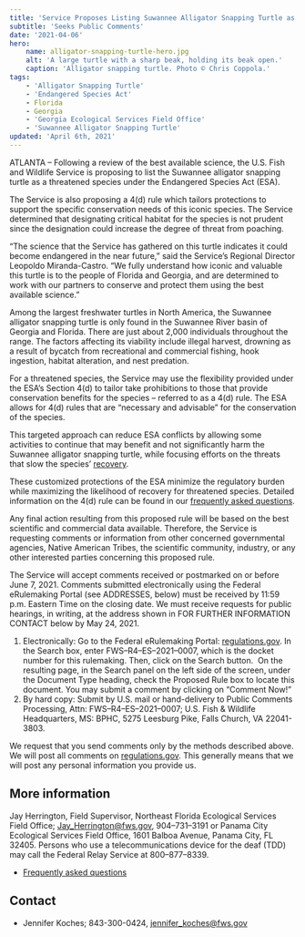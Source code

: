 ```yaml
---
title: 'Service Proposes Listing Suwannee Alligator Snapping Turtle as Threatened Under the Endangered Species Act'
subtitle: 'Seeks Public Comments'
date: '2021-04-06'
hero:
    name: alligator-snapping-turtle-hero.jpg
    alt: 'A large turtle with a sharp beak, holding its beak open.'
    caption: 'Alligator snapping turtle. Photo © Chris Coppola.'
tags:
    - 'Alligator Snapping Turtle'
    - 'Endangered Species Act'
    - Florida
    - Georgia
    - 'Georgia Ecological Services Field Office'
    - 'Suwannee Alligator Snapping Turtle'
updated: 'April 6th, 2021'
---
```


ATLANTA – Following a review of the best available science, the U.S. Fish and Wildlife Service is proposing to list the Suwannee alligator snapping turtle as a threatened species under the Endangered Species Act (ESA).

The Service is also proposing a 4(d) rule which tailors protections to support the specific conservation needs of this iconic species. The Service determined that designating critical habitat for the species is not prudent since the designation could increase the degree of threat from poaching.

“The science that the Service has gathered on this turtle indicates it could become endangered in the near future,” said the Service’s Regional Director Leopoldo Miranda-Castro. “We fully understand how iconic and valuable this turtle is to the people of Florida and Georgia, and are determined to work with our partners to conserve and protect them using the best available science.”

Among the largest freshwater turtles in North America, the Suwannee alligator snapping turtle is only found in the Suwannee River basin of Georgia and Florida. There are just about 2,000 individuals throughout the range. The factors affecting its viability include illegal harvest, drowning as a result of bycatch from recreational and commercial fishing, hook ingestion, habitat alteration, and nest predation.

For a threatened species, the Service may use the flexibility provided under the ESA’s Section 4(d) to tailor take prohibitions to those that provide conservation benefits for the species – referred to as a 4(d) rule. The ESA allows for 4(d) rules that are “necessary and advisable” for the conservation of the species.

This targeted approach can reduce ESA conflicts by allowing some activities to continue that may benefit and not significantly harm the Suwannee alligator snapping turtle, while focusing efforts on the threats that slow the species’ [recovery](/endangered-species-act/recovery).

These customized protections of the ESA minimize the regulatory burden while maximizing the likelihood of recovery for threatened species. Detailed information on the 4(d) rule can be found in our [frequently asked questions](/faq/suwannee-alligator-snapping-turtle-proposed-listing-as-threatened/).

Any final action resulting from this proposed rule will be based on the best scientific and commercial data available. Therefore, the Service is requesting comments or information from other concerned governmental agencies, Native American Tribes, the scientific community, industry, or any other interested parties concerning this proposed rule.

The Service will accept comments received or postmarked on or before June 7, 2021. Comments submitted electronically using the Federal eRulemaking Portal (see ADDRESSES, below) must be received by 11:59 p.m. Eastern Time on the closing date.  We must receive requests for public hearings, in writing, at the address shown in FOR FURTHER INFORMATION CONTACT below by May 24, 2021.

1. Electronically:  Go to the Federal eRulemaking Portal: [regulations.gov](https://www.regulations.gov). In the Search box, enter  FWS–R4–ES–2021–0007, which is the docket number for this rulemaking. Then, click on the Search button.  On the resulting page, in the Search panel on the left side of the screen, under the Document Type heading, check the Proposed Rule box to locate this document. You may submit a comment by clicking on “Comment Now!”
2. By hard copy:  Submit by U.S. mail or hand-delivery to Public Comments Processing, Attn:  FWS–R4–ES–2021–0007; U.S. Fish & Wildlife Headquarters, MS: BPHC, 5275 Leesburg Pike, Falls Church, VA 22041-3803.

We request that you send comments only by the methods described above.  We will post all comments on [regulations.gov](https://www.regulations.gov).  This generally means that we will post any personal information you provide us.

## More information

Jay Herrington, Field Supervisor, Northeast Florida Ecological Services Field Office; [Jay_Herrington@fws.gov](mailto:Jay_Herrington@fws.gov), 904–731–3191 or Panama City Ecological Services Field Office, 1601 Balboa Avenue, Panama City, FL 32405. Persons who use a telecommunications device for the deaf (TDD) may call the Federal Relay Service at 800–877–8339.

- [Frequently asked questions](/faq/suwannee-alligator-snapping-turtle-proposed-listing-as-threatened/)

## Contact

- Jennifer Koches;  843-300-0424, [jennifer_koches@fws.gov](mailto:jennifer_koches@fws.gov)
